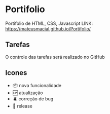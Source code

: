 # Portifolio
 Portifolio de HTML, CSS, Javascript
 LINK: https://mateusmacial.github.io/Portifolio/
 
 ## Tarefas

 O controle das tarefas será realizado no GitHub

## Icones

- :package: nova funcionalidade
- :up: atualização
- :beetle: correção de bug
- :checkered_flag: release
